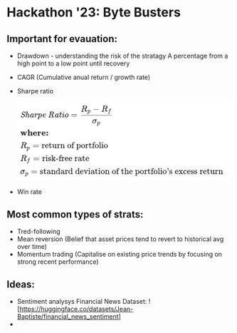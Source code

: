 # Hackathon '23: Byte Busters

## Important for evauation:
- Drawdown - understanding the risk of the stratagy
  A percentage from a high point to a low point until recovery
- CAGR (Cumulative anual return / growth rate)
- Sharpe ratio

  <img src="https://github.com/benricok/hackathonn23/blob/daa31728f01ef5779c7ceb8e53eb10fd39a2c019/img/sharpe%20ratio.png">
- Win rate

## Most common types of strats:
- Tred-following
- Mean reversion (Belief that asset prices tend to revert to historical avg over time)
- Momentum trading (Capitalise on existing price trends by focusing on strong recent performance)

## Ideas:
- Sentiment analysys
  Financial News Dataset: ![https://huggingface.co/datasets/Jean-Baptiste/financial_news_sentiment]
- 
